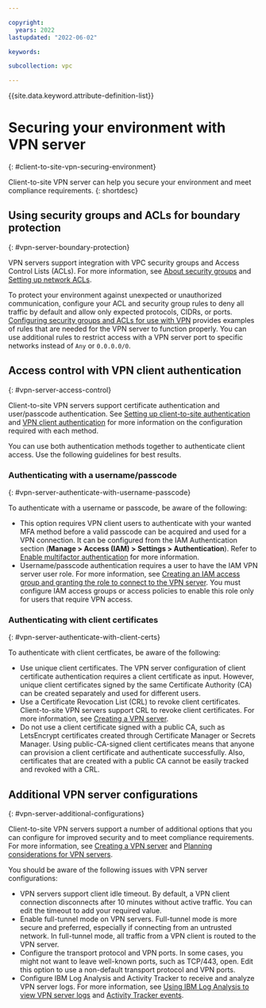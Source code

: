 ```yaml
---

copyright:
  years: 2022
lastupdated: "2022-06-02"

keywords:

subcollection: vpc

---
```


{{site.data.keyword.attribute-definition-list}}

# Securing your environment with VPN server
{: #client-to-site-vpn-securing-environment}

Client-to-site VPN server can help you secure your environment and meet compliance requirements.
{: shortdesc}

## Using security groups and ACLs for boundary protection
{: #vpn-server-boundary-protection}

VPN servers support integration with VPC security groups and Access Control Lists (ACLs). For more information, see [About security groups](/docs/vpc?topic=vpc-using-security-groups) and [Setting up network ACLs](/docs/vpc?topic=vpc-using-acls).

To protect your environment against unexpected or unauthorized communication, configure your ACL and security group rules to deny all traffic by default and allow only expected protocols, CIDRs, or ports. [Configuring security groups and ACLs for use with VPN](/docs/vpc?topic=vpc-vpn-client-to-site-security-groups) provides examples of rules that are needed for the VPN server to function properly. You can use additional rules to restrict access with a VPN server port to specific networks instead of `Any` or `0.0.0.0/0`.

## Access control with VPN client authentication
{: #vpn-server-access-control}

Client-to-site VPN servers support certificate authentication and user/passcode authentication. See [Setting up client-to-site authentication](/docs/vpc?topic=vpc-client-to-site-authentication) and [VPN client authentication](/docs/vpc?topic=vpc-client-to-site-vpn-planning#client-authentication) for more information on the configuration required with each method.

You can use both authentication methods together to authenticate client access. Use the following guidelines for best results.

### Authenticating with a username/passcode
{: #vpn-server-authenticate-with-username-passcode}

To authenticate with a username or passcode, be aware of the following:

* This option requires VPN client users to authenticate with your wanted MFA method before a valid passcode can be acquired and used for a VPN connection. It can be configured from the IAM Authentication section (**Manage > Access (IAM) > Settings > Authentication**). Refer to [Enable multifactor authentication](/docs/account?topic=account-enablemfa) for more information. 
* Username/passcode authentication requires a user to have the IAM VPN server user role. For more information, see [Creating an IAM access group and granting the role to connect to the VPN server](/docs/vpc?topic=vpc-create-iam-access-group). You must configure IAM access groups or access policies to enable this role only for users that require VPN access.

### Authenticating with client certificates
{: #vpn-server-authenticate-with-client-certs}

To authenticate with client certficates, be aware of the following:

* Use unique client certificates. The VPN server configuration of client certificate authentication requires a client certificate as input. However, unique client certificates signed by the same Certificate Authority (CA) can be created separately and used for different users.
* Use a Certificate Revocation List (CRL) to revoke client certificates. Client-to-site VPN servers support CRL to revoke client certificates. For more information, see [Creating a VPN server](/docs/vpc?topic=vpc-vpn-create-server).
* Do not use a client certificate signed with a public CA, such as LetsEncrypt certificates created through Certificate Manager or Secrets Manager. Using public-CA-signed client certificates means that anyone can provision a client certificate and authenticate successfully. Also, certificates that are created with a public CA cannot be easily tracked and revoked with a CRL.

## Additional VPN server configurations
{: #vpn-server-additional-configurations}

Client-to-site VPN servers support a number of additional options that you can configure for improved security and to meet compliance requirements. For more information, see [Creating a VPN server](/docs/vpc?topic=vpc-vpn-create-server) and [Planning considerations for VPN servers](/docs/vpc?topic=vpc-client-to-site-vpn-planning). 

You should be aware of the following issues with VPN server configurations:

* VPN servers support client idle timeout. By default, a VPN client connection disconnects after 10 minutes without active traffic. You can edit the timeout to add your required value. 
* Enable full-tunnel mode on VPN servers. Full-tunnel mode is more secure and preferred, especially if connecting from an untrusted network. In full-tunnel mode, all traffic from a VPN client is routed to the VPN server. 
* Configure the transport protocol and VPN ports. In some cases, you might not want to leave well-known ports, such as TCP/443, open. Edit this option to use a non-default transport protocol and VPN ports.
* Configure IBM Log Analysis and Activity Tracker to receive and analyze VPN server logs. For more information, see [Using IBM Log Analysis to view VPN server logs](/docs/vpc?topic=vpc-client-vpn-log-analysis-c2s) and [Activity Tracker events](/docs/vpc?topic=vpc-at-events&interface=ui#events-vpn-server).
